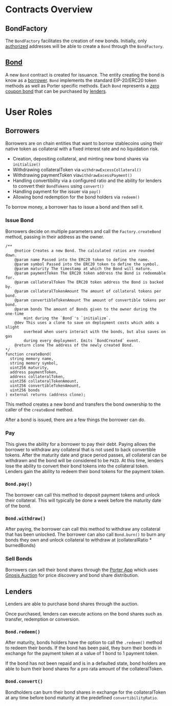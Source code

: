 # Contracts Overview

## BondFactory

The `BondFactory` facilitates the creation of new bonds. Initially, only [authorized](spec/permissions.md#issuer---issuer_role) addresses will be able to create a `Bond` through the `BondFactory`.

## [Bond](./bond.md)

A new `Bond` contract is created for issuance. The entity creating the bond is know as a [borrower](https://docs.porter.finance/portal/participants/borrowers). `Bond` implements the standard EIP-20/ERC20 token methods as well as Porter specific methods. Each `Bond` represents a [zero coupon bond](https://docs.porter.finance/portal/financial-concepts/zero-coupon-bonds) that can be purchased by [lenders](https://docs.porter.finance/portal/participants/lenders).

# User Roles

## Borrowers

Borrowers are on chain entities that want to borrow stablecoins using their native token as collateral with a fixed interest rate and no liquidation risk.

- Creation, depositing collateral, and minting new bond shares via `initialize()`
- Withdrawing collateralToken via `withdrawExcessCollateral()`
- Withdrawing paymentToken via`withdrawExcessPayment()`
- Handling convertibility via a configured ratio and the ability for lenders to convert their `BondTokens` using `convert()`
- Handling payment for the issuer via `pay()`
- Allowing bond redemption for the bond holders via `redeem()`

To borrow money, a borrower has to issue a bond and then sell it.

### Issue Bond

Borrowers decide on multiple parameters and call the `Factory.createBond` method, passing in their address as the owner.

```solidity
/**
    @notice Creates a new Bond. The calculated ratios are rounded down.
    @param name Passed into the ERC20 token to define the name.
    @param symbol Passed into the ERC20 token to define the symbol.
    @param maturity The timestamp at which the Bond will mature.
    @param paymentToken The ERC20 token address the Bond is redeemable for.
    @param collateralToken The ERC20 token address the Bond is backed by.
    @param collateralTokenAmount The amount of collateral tokens per bond.
    @param convertibleTokenAmount The amount of convertible tokens per bond.
    @param bonds The amount of Bonds given to the owner during the one-time
        mint during the `Bond`'s `initialize`.
    @dev This uses a clone to save on deployment costs which adds a slight
        overhead when users interact with the bonds, but also saves on gas
        during every deployment. Emits `BondCreated` event.
    @return clone The address of the newly created Bond.
*/
function createBond(
  string memory name,
  string memory symbol,
  uint256 maturity,
  address paymentToken,
  address collateralToken,
  uint256 collateralTokenAmount,
  uint256 convertibleTokenAmount,
  uint256 bonds
) external returns (address clone);

```

This method creates a new bond and transfers the bond ownership to the caller of the `createBond` method.

After a bond is issued, there are a few things the borrower can do.

### Pay

This gives the ability for a borrower to pay their debt. Paying allows the borrower to withdraw any collateral that is not used to back convertible tokens. After the maturity date and grace period passes, all collateral can be withdrawn and the bond will be considered to be `PAID`. At this time, lenders lose the ability to convert their bond tokens into the collateral token. Lenders gain the ability to redeem their bond tokens for the payment token.

### `Bond.pay()`

The borrower can call this method to deposit payment tokens and unlock their collateral. This will typically be done a week before the maturity date of the bond.

### `Bond.withdraw()`

After paying, the borrower can call this method to withdraw any collateral that has been unlocked. The borrower can also call `Bond.burn()` to burn any bonds they own and unlock collateral to withdraw at (collateralRatio \* burnedBonds)

### Sell Bonds

Borrowers can sell their bond shares through the [Porter App](https://app.porter.finance) which uses [Gnosis Auction](https://github.com/gnosis/ido-contracts) for price discovery and bond share distribution.

## Lenders

Lenders are able to purchase bond shares through the auction.

Once purchased, lenders can execute actions on the bond shares such as transfer, redemption or conversion.

### `Bond.redeem()`

After maturity, bonds holders have the option to call the `.redeem()` method to redeem their bonds. If the bond has been paid, they burn their bonds in exchange for the payment token at a value of 1 bond to 1 payment token.

If the bond has not been repaid and is in a defaulted state, bond holders are able to burn their bond shares for a pro rata amount of the collateralToken.

### `Bond.convert()`

Bondholders can burn their bond shares in exchange for the collateralToken at any time before bond maturity at the predefined `convertibilityRatio`.
